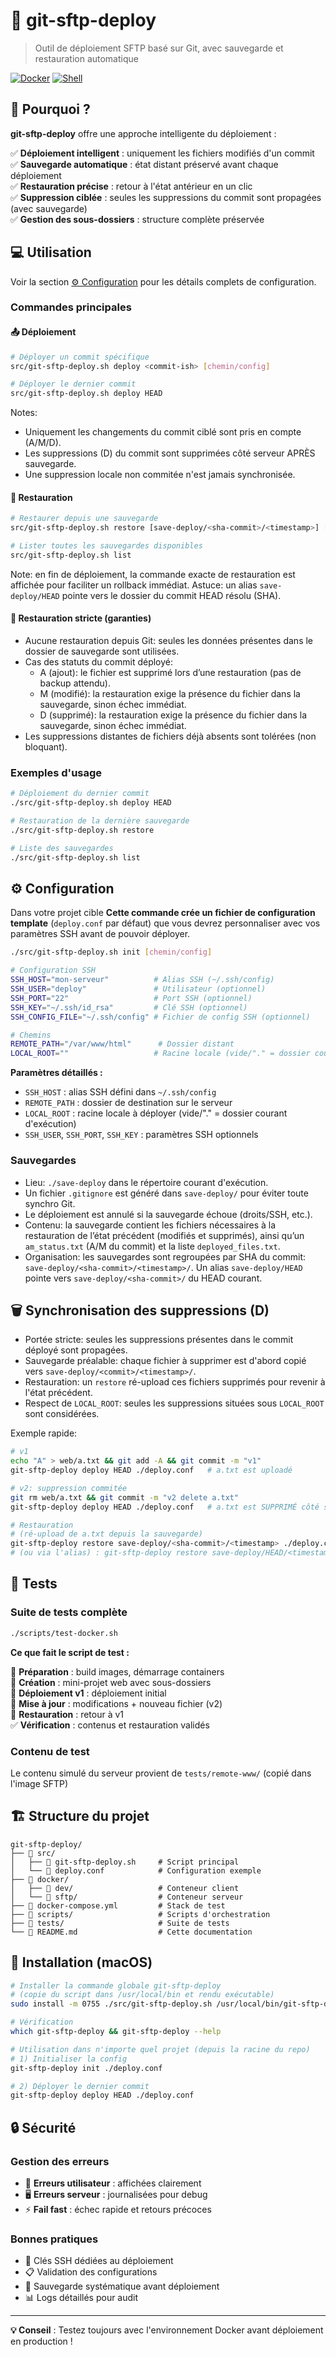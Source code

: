 # 🚀 git-sftp-deploy

> Outil de déploiement SFTP basé sur Git, avec sauvegarde et restauration automatique

[![Docker](https://img.shields.io/badge/Docker-Ready-blue.svg)](https://docker.com)
[![Shell](https://img.shields.io/badge/Shell-Bash-green.svg)](https://www.gnu.org/software/bash/)

## 🤔 Pourquoi ?

**git-sftp-deploy** offre une approche intelligente du déploiement :

✅ **Déploiement intelligent** : uniquement les fichiers modifiés d'un commit  
✅ **Sauvegarde automatique** : état distant préservé avant chaque déploiement  
✅ **Restauration précise** : retour à l'état antérieur en un clic  
✅ **Suppression ciblée** : seules les suppressions du commit sont propagées (avec sauvegarde)  
✅ **Gestion des sous-dossiers** : structure complète préservée  

## 💻 Utilisation
Voir la section [⚙️ Configuration](#-configuration) pour les détails complets de configuration.

### Commandes principales

#### 📤 Déploiement
```bash
# Déployer un commit spécifique
src/git-sftp-deploy.sh deploy <commit-ish> [chemin/config]

# Déployer le dernier commit
src/git-sftp-deploy.sh deploy HEAD
```

Notes:
- Uniquement les changements du commit ciblé sont pris en compte (A/M/D).
- Les suppressions (D) du commit sont supprimées côté serveur APRÈS sauvegarde.
- Une suppression locale non commitée n'est jamais synchronisée.

#### 🔄 Restauration
```bash
# Restaurer depuis une sauvegarde
src/git-sftp-deploy.sh restore [save-deploy/<sha-commit>/<timestamp>] [chemin/config]

# Lister toutes les sauvegardes disponibles
src/git-sftp-deploy.sh list
```

Note: en fin de déploiement, la commande exacte de restauration est affichée pour faciliter un rollback immédiat.
Astuce: un alias `save-deploy/HEAD` pointe vers le dossier du commit HEAD résolu (SHA).

#### 🔐 Restauration stricte (garanties)
- Aucune restauration depuis Git: seules les données présentes dans le dossier de sauvegarde sont utilisées.
- Cas des statuts du commit déployé:
  - A (ajout): le fichier est supprimé lors d’une restauration (pas de backup attendu).
  - M (modifié): la restauration exige la présence du fichier dans la sauvegarde, sinon échec immédiat.
  - D (supprimé): la restauration exige la présence du fichier dans la sauvegarde, sinon échec immédiat.
- Les suppressions distantes de fichiers déjà absents sont tolérées (non bloquant).

### Exemples d'usage

```bash
# Déploiement du dernier commit
./src/git-sftp-deploy.sh deploy HEAD

# Restauration de la dernière sauvegarde
./src/git-sftp-deploy.sh restore

# Liste des sauvegardes
./src/git-sftp-deploy.sh list
```

## ⚙️ Configuration
Dans votre projet cible **Cette commande crée un fichier de configuration template** (`deploy.conf` par défaut) que vous devrez personnaliser avec vos paramètres SSH avant de pouvoir déployer.
```bash
./src/git-sftp-deploy.sh init [chemin/config]
```

```bash
# Configuration SSH
SSH_HOST="mon-serveur"          # Alias SSH (~/.ssh/config)
SSH_USER="deploy"               # Utilisateur (optionnel)
SSH_PORT="22"                   # Port SSH (optionnel)
SSH_KEY="~/.ssh/id_rsa"         # Clé SSH (optionnel)
SSH_CONFIG_FILE="~/.ssh/config" # Fichier de config SSH (optionnel)

# Chemins
REMOTE_PATH="/var/www/html"      # Dossier distant
LOCAL_ROOT=""                   # Racine locale (vide/"." = dossier courant)
```

**Paramètres détaillés :**
- `SSH_HOST` : alias SSH défini dans `~/.ssh/config`
- `REMOTE_PATH` : dossier de destination sur le serveur
- `LOCAL_ROOT` : racine locale à déployer (vide/"." = dossier courant d'exécution)
- `SSH_USER`, `SSH_PORT`, `SSH_KEY` : paramètres SSH optionnels

### Sauvegardes

- Lieu: `./save-deploy` dans le répertoire courant d'exécution.
- Un fichier `.gitignore` est généré dans `save-deploy/` pour éviter toute synchro Git.
- Le déploiement est annulé si la sauvegarde échoue (droits/SSH, etc.).
- Contenu: la sauvegarde contient les fichiers nécessaires à la restauration de l’état précédent (modifiés et supprimés), ainsi qu’un `am_status.txt` (A/M du commit) et la liste `deployed_files.txt`.
- Organisation: les sauvegardes sont regroupées par SHA du commit: `save-deploy/<sha-commit>/<timestamp>/`. Un alias `save-deploy/HEAD` pointe vers `save-deploy/<sha-commit>/` du HEAD courant.

## 🗑️ Synchronisation des suppressions (D)

- Portée stricte: seules les suppressions présentes dans le commit déployé sont propagées.
- Sauvegarde préalable: chaque fichier à supprimer est d'abord copié vers `save-deploy/<commit>/<timestamp>/`.
- Restauration: un `restore` ré-upload ces fichiers supprimés pour revenir à l'état précédent.
- Respect de `LOCAL_ROOT`: seules les suppressions situées sous `LOCAL_ROOT` sont considérées.

Exemple rapide:
```bash
# v1
echo "A" > web/a.txt && git add -A && git commit -m "v1"
git-sftp-deploy deploy HEAD ./deploy.conf   # a.txt est uploadé

# v2: suppression commitée
git rm web/a.txt && git commit -m "v2 delete a.txt"
git-sftp-deploy deploy HEAD ./deploy.conf   # a.txt est SUPPRIMÉ côté serveur (sauvegardé localement)

# Restauration
# (ré-upload de a.txt depuis la sauvegarde)
git-sftp-deploy restore save-deploy/<sha-commit>/<timestamp> ./deploy.conf
# (ou via l'alias) : git-sftp-deploy restore save-deploy/HEAD/<timestamp> ./deploy.conf
```

## 🧪 Tests

### Suite de tests complète

```bash
./scripts/test-docker.sh
```

**Ce que fait le script de test :**

🔧 **Préparation** : build images, démarrage containers  
📁 **Création** : mini-projet web avec sous-dossiers  
🚀 **Déploiement v1** : déploiement initial  
📝 **Mise à jour** : modifications + nouveau fichier (v2)  
🔄 **Restauration** : retour à v1  
✅ **Vérification** : contenus et restauration validés  

### Contenu de test

Le contenu simulé du serveur provient de `tests/remote-www/` (copié dans l'image SFTP)

## 🏗️ Structure du projet

```
git-sftp-deploy/
├── 📁 src/
│   ├── 🔧 git-sftp-deploy.sh     # Script principal
│   └── 📄 deploy.conf            # Configuration exemple
├── 🐳 docker/
│   ├── 📁 dev/                   # Conteneur client
│   └── 📁 sftp/                  # Conteneur serveur
├── 📜 docker-compose.yml         # Stack de test
├── 📁 scripts/                   # Scripts d'orchestration
├── 🧪 tests/                     # Suite de tests
└── 📖 README.md                  # Cette documentation
```

## 🔧 Installation (macOS)

```bash
# Installer la commande globale git-sftp-deploy
# (copie du script dans /usr/local/bin et rendu exécutable)
sudo install -m 0755 ./src/git-sftp-deploy.sh /usr/local/bin/git-sftp-deploy

# Vérification
which git-sftp-deploy && git-sftp-deploy --help
```

```bash
# Utilisation dans n'importe quel projet (depuis la racine du repo)
# 1) Initialiser la config
git-sftp-deploy init ./deploy.conf

# 2) Déployer le dernier commit
git-sftp-deploy deploy HEAD ./deploy.conf
```

## 🔒 Sécurité

### Gestion des erreurs

- 👤 **Erreurs utilisateur** : affichées clairement
- 🖥️ **Erreurs serveur** : journalisées pour debug
- ⚡ **Fail fast** : échec rapide et retours précoces

### Bonnes pratiques

- 🔐 Clés SSH dédiées au déploiement
- 📋 Validation des configurations
- 🔄 Sauvegarde systématique avant déploiement
- 📊 Logs détaillés pour audit

---

**💡 Conseil** : Testez toujours avec l'environnement Docker avant déploiement en production !
